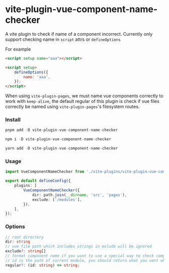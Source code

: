 # vite-plugin-vue-component-name-checker

A vite plugin to check if name of a component incorrect.
Currently only support checking name in `script` attrs or `defineOptions`

For example

```html
<script setup name="aaa"></script>

<script setup>
    defineOptions({
        name: 'aaa',
    });
</script>
```

When using `vite-plugin-pages`, we must name vue components correctly to work with `keep-alive`, the default regular of this plugin is check if vue files correctly be named using 
`vite-plugin-pages`'s filesystem routes.

### Install

```typescript
pnpm add -D vite-plugin-vue-component-name-checker

npm i -D vite-plugin-vue-component-name-checker

yarn add -D vite-plugin-vue-component-name-checker
```

### Usage

```typescript
import VueComponentNameChecker from './vite-plugins/vite-plugin-vue-component-name-checker';

export default defineConfig({
    plugins: [
        VueComponentNameChecker({
            dir: path.join(__dirname, 'src', 'pages'),
            exclude: ['/modules'],
        }),
    ],
});
```

### Options

```typescript
// root directory
dir: string
// vue file path which includes strings in exlude will be ignored
exclude?: string[]
// format component name if you want to use a special way to check component name
// id is the path of current module, you should return what you want which will be compared with name in defineOptions or name='xxx' in script setup attr.
regular?: (id: string) => string;

```
